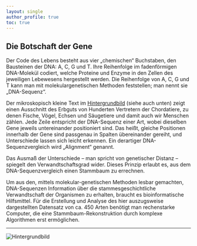 ```yaml
---
layout: single
author_profile: true
toc: true
---
```


## Die Botschaft der Gene  

Der Code des Lebens besteht aus vier „chemischen“ Buchstaben, den Bausteinen der DNA: A, C, G und T. Ihre Reihenfolge im fadenförmigen DNA-Molekül codiert, welche Proteine und Enzyme in den Zellen des jeweiligen Lebewesens hergestellt werden. Die Reihenfolge von A, C, G und T kann man mit molekulargenetischen Methoden feststellen; man nennt sie „DNA-Sequenz“. 

Der mikroskopisch kleine Text im [Hintergrundbild](datafiles/Alignment_small.jpg) (siehe auch unten) zeigt einen Ausschnitt des Erbguts von Hunderten Vertretern der Chordatiere, zu denen Fische, Vögel, Echsen und Säugetiere und damit auch wir Menschen zählen. Jede Zeile entspricht der DNA-Sequenz einer Art, wobei dieselben Gene jeweils untereinander positioniert sind. Das heißt, gleiche Positionen innerhalb der Gene sind passgenau in Spalten übereinander gereiht, und Unterschiede lassen sich leicht erkennen. Ein derartiger DNA-Sequenzvergleich wird „Alignment“ genannt.

Das Ausmaß der Unterschiede – man spricht von genetischer Distanz – spiegelt den Verwandtschaftsgrad wider. Dieses Prinzip erlaubt es, aus dem DNA-Sequenzvergleich einen Stammbaum zu errechnen. 

Um aus den, mittels molekular-genetischen Methoden lesbar gemachten, DNA-Sequenzen Information über die stammesgeschichtliche Verwandtschaft der Organismen zu erhalten, braucht es bioinformatische Hilfsmittel. Für die Erstellung und Analyse des hier auszugsweise dargestellten Datensatz von ca. 450 Arten benötigt man rechenstarke Computer, die eine Stammbaum-Rekonstruktion durch komplexe Algorithmen erst ermöglichen.

***
![Hintergrundbild](datafiles/Alignment_small.jpg)
